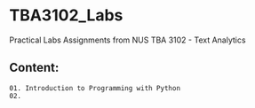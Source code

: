 # TBA3102_Labs
Practical Labs Assignments from NUS TBA 3102 - Text Analytics

## Content:
    01. Introduction to Programming with Python
    02. 